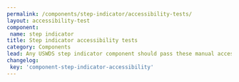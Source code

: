 ```yaml
---
permalink: /components/step-indicator/accessibility-tests/
layout: accessibility-test
component:
 name: step indicator
title: Step indicator accessibility tests
category: Components
lead: Any USWDS step indicator component should pass these manual accessibility tests.
changelog:
 key: 'component-step-indicator-accessibility'
---
```

